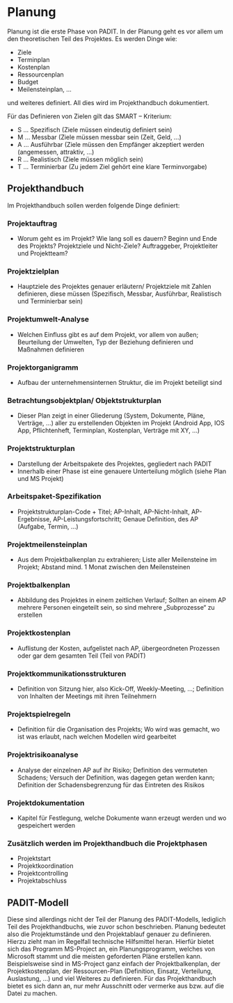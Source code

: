 # Planung

Planung ist die erste Phase von PADIT. In der Planung geht es vor allem um den theoretischen Teil des Projektes. Es werden Dinge wie:
-	Ziele
-	Terminplan
-	Kostenplan
-	Ressourcenplan
-	Budget
-	Meilensteinplan, ...

und weiteres definiert. All dies wird im Projekthandbuch dokumentiert. 

Für das Definieren von Zielen gilt das SMART – Kriterium:
-	S … Spezifisch (Ziele müssen eindeutig definiert sein)
-	M … Messbar (Ziele müssen messbar sein (Zeit, Geld, …)
-	A … Ausführbar (Ziele müssen den Empfänger akzeptiert werden (angemessen, attraktiv, …)
-	R … Realistisch (Ziele müssen möglich sein)
-	T … Terminierbar (Zu jedem Ziel gehört eine klare Terminvorgabe)

## Projekthandbuch

Im Projekthandbuch sollen werden folgende Dinge definiert:

### Projektauftrag
- Worum geht es im Projekt? Wie lang soll es dauern? Beginn und Ende des Projekts? Projektziele und Nicht-Ziele? Auftraggeber, Projektleiter und Projektteam?

### Projektzielplan
-	Hauptziele des Projektes genauer erläutern/ Projektziele mit Zahlen definieren, diese müssen (Spezifisch, Messbar, Ausführbar, Realistisch und Terminierbar sein) 

### 	Projektumwelt-Analyse
-	Welchen Einfluss gibt es auf dem Projekt, vor allem von außen; Beurteilung der Umwelten, Typ der Beziehung definieren und Maßnahmen definieren

### 	Projektorganigramm
-	Aufbau der unternehmensinternen Struktur, die im Projekt beteiligt sind

### Betrachtungsobjektplan/ Objektstrukturplan
-	Dieser Plan zeigt in einer Gliederung (System, Dokumente, Pläne, Verträge, …) aller zu erstellenden Objekten im Projekt (Android App, IOS App, Pflichtenheft, Terminplan, Kostenplan, Verträge mit XY, …)

### Projektstrukturplan
-	Darstellung der Arbeitspakete des Projektes, gegliedert nach PADIT
-	Innerhalb einer Phase ist eine genauere Unterteilung möglich (siehe Plan und MS Projekt)

###	Arbeitspaket-Spezifikation
-	Projektstrukturplan-Code + Titel; AP-Inhalt, AP-Nicht-Inhalt, AP-Ergebnisse, AP-Leistungsfortschritt; Genaue Definition, des AP (Aufgabe, Termin, …)

### Projektmeilensteinplan
-	Aus dem Projektbalkenplan zu extrahieren; Liste aller Meilensteine im Projekt; Abstand mind. 1 Monat zwischen den Meilensteinen

###	Projektbalkenplan
-	Abbildung des Projektes in einem zeitlichen Verlauf; Sollten an einem AP mehrere Personen eingeteilt sein, so sind mehrere „Subprozesse“ zu erstellen

### Projektkostenplan
- Auflistung der Kosten, aufgelistet nach AP, übergeordneten Prozessen oder gar dem gesamten Teil (Teil von PADIT)

### Projektkommunikationsstrukturen
-	Definition von Sitzung hier, also Kick-Off, Weekly-Meeting, …; Definition von Inhalten der Meetings mit ihren Teilnehmern

### Projektspielregeln
-	Definition für die Organisation des Projekts; Wo wird was gemacht, wo ist was erlaubt, nach welchen Modellen wird gearbeitet

### Projektrisikoanalyse
-	Analyse der einzelnen AP auf ihr Risiko; Definition des vermuteten Schadens; Versuch der Definition, was dagegen getan werden kann; Definition der Schadensbegrenzung für das Eintreten des Risikos 

### Projektdokumentation
-	Kapitel für Festlegung, welche Dokumente wann erzeugt werden und wo gespeichert werden

### Zusätzlich werden im Projekthandbuch die Projektphasen
-	Projektstart
-	Projektkoordination
-	Projektcontrolling
-	Projektabschluss

## PADIT-Modell

Diese sind allerdings nicht der Teil der Planung des PADIT-Modells, lediglich Teil des Projekthandbuchs, wie zuvor schon beschrieben.
Planung bedeutet also die Projektumstände und den Projektablauf genauer zu definieren. Hierzu zieht man im Regelfall technische Hilfsmittel heran. Hierfür bietet sich das Programm MS-Project an, ein Planungsprogramm, welches von Microsoft stammt und die meisten geforderten Pläne erstellen kann.
Beispielsweise sind in MS-Project ganz einfach der Projektbalkenplan, der Projektkostenplan, der Ressourcen-Plan (Definition, Einsatz, Verteilung, Auslastung, …) und viel Weiteres zu definieren. Für das Projekthandbuch bietet es sich dann an, nur mehr Ausschnitt oder vermerke aus bzw. auf die Datei zu machen.
